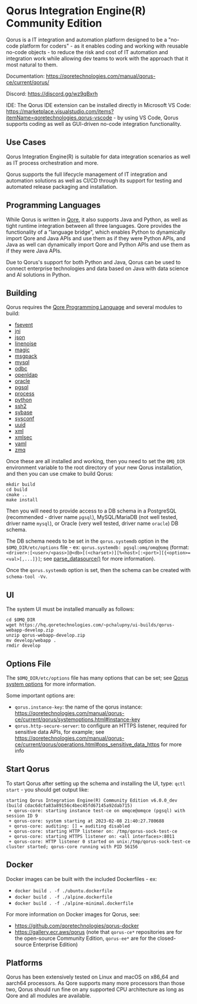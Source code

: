 # Qorus Integration Engine(R) Community Edition

Qorus is a IT integration and automation platform designed to be a "no-code platform for coders" - as it enables coding and working with reusable no-code objects - to reduce the risk and cost of IT automation and integration work while allowing dev teams to work with the approach that it most natural to them.

Documentation: https://qoretechnologies.com/manual/qorus-ce/current/qorus/

Discord: https://discord.gg/wz9qBxrh

IDE: The Qorus IDE extension can be installed directly in Microsoft VS Code: https://marketplace.visualstudio.com/items?itemName=qoretechnologies.qorus-vscode - by using VS Code, Qorus supports coding as well as GUI-driven no-code integration functionality.

## Use Cases

Qorus Integration Engine(R) is suitable for data integration scenarios as well as IT process orchestration and more.

Qorus supports the full lifecycle management of IT integration and automation solutions as well as CI/CD through its support for testing and automated release packaging and installation.

## Programming Languages

While Qorus is written in [Qore](https://github.com/qorelanguage/qore), it also supports Java and Python, as well as tight runtime integration between all three languages.  Qore provides the functionality of a "language bridge", which enables Python to dynamically import Qore and Java APIs and use them as if they were Python APIs, and Java as well can dynamically import Qore and Python APIs and use them as if they were Java APIs.

Due to Qorus's support for both Python and Java, Qorus can be used to connect enterprise technologies and data based on Java with data science and AI solutions in Python.

## Building

Qorus requires the [Qore Programming Language](https://github.com/qorelanguage/qore) and several modules to build:
- [fsevent](https://github.com/qorelanguage/module-fsevent)
- [jni](https://github.com/qorelanguage/module-jni)
- [json](https://github.com/qorelanguage/module-json)
- [linenoise](https://github.com/qorelanguage/module-linenoise)
- [magic](https://github.com/qorelanguage/module-magic)
- [msgpack](https://github.com/qorelanguage/module-msgpack)
- [mysql](https://github.com/qorelanguage/module-mysql)
- [odbc](https://github.com/qorelanguage/module-odbc)
- [openldap](https://github.com/qorelanguage/module-openldap)
- [oracle](https://github.com/qorelanguage/module-oracle)
- [pgsql](https://github.com/qorelanguage/module-pgsql)
- [process](https://github.com/qorelanguage/module-process)
- [python](https://github.com/qorelanguage/module-python)
- [ssh2](https://github.com/qorelanguage/module-ssh2)
- [sybase](https://github.com/qorelanguage/module-sybase)
- [sysconf](https://github.com/qorelanguage/module-sysconf)
- [uuid](https://github.com/qorelanguage/module-uuid)
- [xml](https://github.com/qorelanguage/module-xml)
- [xmlsec](https://github.com/qorelanguage/module-xmlsec)
- [yaml](https://github.com/qorelanguage/module-yaml)
- [zmq](https://github.com/qorelanguage/module-zmq)

Once these are all installed and working, then you need to set the `OMQ_DIR` environment variable to the root directory of your new Qorus installation, and then you can use cmake to build Qorus:
```
mkdir build
cd build
cmake ..
make install
```

Then you will need to provide access to a DB schema in a PostgreSQL (recommended - driver name `pgsql`), MySQL/MariaDB (not well tested, driver name `mysql`), or Oracle (very well tested, driver name `oracle`) DB schema.

The DB schema needs to be set in the `qorus.systemdb` option in the `$OMQ_DIR/etc/options` file - ex: `qorus.systemdb: pgsql:omq/omq@omq` (format: `<driver>:[<user>/<pass>]@<db>[(<charset>)][%<host>[:<port>][{<option>=<val>[,...]}]`; see [parse_datasource()](https://qoretechnologies.com/manual/qorus-ce/current/qore/lang/html/group__dbi__functions.html#ga5bc0c2cfb4f1bfbf73c527f9441a6dbe) for more information).

Once the `qorus.systemdb` option is set, then the schema can be created with `schema-tool -Vv`.

## UI

The system UI must be installed manually as follows:
```
cd $OMQ_DIR
wget https://hq.qoretechnologies.com/~pchalupny/ui-builds/qorus-webapp-develop.zip
unzip qorus-webapp-develop.zip
mv develop/webapp .
rmdir develop
```

## Options File

The `$OMQ_DIR/etc/options` file has many options that can be set; see [Qorus system options](https://qoretechnologies.com/manual/qorus-ce/current/qorus/systemoptions.html) for more information.

Some important options are:
- `qorus.instance-key`: the name of the qorus instance: https://qoretechnologies.com/manual/qorus-ce/current/qorus/systemoptions.html#instance-key
- `qorus.http-secure-server`: to configure an HTTPS listener, required for sensitive data APIs, for example; see https://qoretechnologies.com/manual/qorus-ce/current/qorus/operations.html#ops_sensitive_data_https for more info

## Start Qorus

To start Qorus after setting up the schema and installing the UI, type: `qctl start` - you should get output like:
```
starting Qorus Integration Engine(R) Community Edition v6.0.0_dev (build cdac6dcfa83a89156c4bec45fd67145a92dab715)
 + qorus-core: starting instance test-ce on omqce@omqce (pgsql) with session ID 9
 + qorus-core: system starting at 2023-02-08 21:40:27.780688
 + qorus-core: auditing: [] = auditing disabled
 + qorus-core: starting HTTP listener on: /tmp/qorus-sock-test-ce
 + qorus-core: starting HTTPS listener on: <all interfaces>:8011
 + qorus-core: HTTP listener 0 started on unix:/tmp/qorus-sock-test-ce
cluster started; qorus-core running with PID 56156
```

## Docker

Docker images can be built with the included Dockerfiles - ex:
- `docker build . -f ./ubuntu.dockerfile`
- `docker build . -f ./alpine.dockerfile`
- `docker build . -f ./alpine-minimal.dockerfile`

For more information on Docker images for Qorus, see:
- https://github.com/qoretechnologies/qorus-docker
- https://gallery.ecr.aws/qorus (note that `qorus-ce*` repositories are for the open-source Community Edition, `qorus-ee*` are for the closed-source Enterprise Edition)

## Platforms

Qorus has been extensively tested on Linux and macOS on x86_64 and aarch64 processors.  As Qore supports many more processors than those two, Qorus should run fine on any supported CPU architecture as long as Qore and all modules are available.
